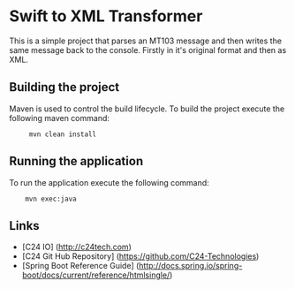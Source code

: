 # Swift to XML Transformer

This is a simple project that parses an MT103 message and then writes the same message back to the console. Firstly in it's original format and then as XML.

## Building the project

Maven is used to control the build lifecycle.
To build the project execute the following maven command:

```
     mvn clean install 
```    
 
## Running the application

To run the application execute the following command:

```
	mvn exec:java
```

## Links

* [C24 IO] (http://c24tech.com)
* [C24 Git Hub Repository] (https://github.com/C24-Technologies)
* [Spring Boot Reference Guide] (http://docs.spring.io/spring-boot/docs/current/reference/htmlsingle/)